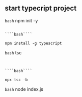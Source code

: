 ## start typecript project

````bash````
npm init -y

````

````bash````

npm install -g typescript 
````

````bash````
tsc
````


````bash````

npx tsc -b

``````

````bash````
node index.js
````
